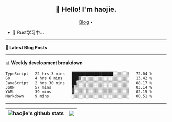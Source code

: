 <h2 align="center">👋 Hello! I'm haojie.</h2>
<p align="center">
  <a href="https://aoyouer.com">Blog</a> •
</p>


- 🔭 Rust学习中...


-------

**📝 Latest Blog Posts**


-------

📊 **Weekly development breakdown**
<!--START_SECTION:waka-->

```text
TypeScript   22 hrs 3 mins   ██████████████████░░░░░░░   72.04 %
Go           4 hrs 6 mins    ███▒░░░░░░░░░░░░░░░░░░░░░   13.42 %
JavaScript   2 hrs 30 mins   ██░░░░░░░░░░░░░░░░░░░░░░░   08.17 %
JSON         57 mins         ▓░░░░░░░░░░░░░░░░░░░░░░░░   03.14 %
YAML         39 mins         ▓░░░░░░░░░░░░░░░░░░░░░░░░   02.15 %
Markdown     9 mins          ░░░░░░░░░░░░░░░░░░░░░░░░░   00.51 %
```

<!--END_SECTION:waka-->

-------



| <img align="center" src="https://github-readme-stats.vercel.app/api?username=haojie06&show_icons=true&theme=graywhite&show_icons=true&count_private=true&include_all_commits=true&hide_border=true" alt="haojie's github stats" /> | <img align="center" src="https://github-readme-stats.vercel.app/api/top-langs/?username=haojie06&layout=compact&theme=graywhite&hide_border=true&hide=css,html" /> |
| ------------- | ------------- |


